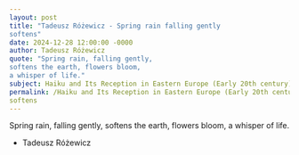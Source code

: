 ```yaml
---
layout: post
title: "Tadeusz Różewicz - Spring rain falling gently
softens"
date: 2024-12-28 12:00:00 -0000
author: Tadeusz Różewicz
quote: "Spring rain, falling gently,
softens the earth, flowers bloom,
a whisper of life."
subject: Haiku and Its Reception in Eastern Europe (Early 20th century)
permalink: /Haiku and Its Reception in Eastern Europe (Early 20th century)/Tadeusz Różewicz/Tadeusz Różewicz - Spring rain falling gently
softens
---
```


Spring rain, falling gently,
softens the earth, flowers bloom,
a whisper of life.

- Tadeusz Różewicz
